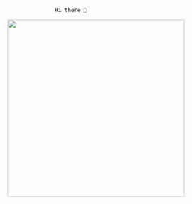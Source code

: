                   Hi there 👋 

<img style="width: 400px;" src="https://i.giphy.com/media/26xBzu2ogAunL19hS/giphy.webp" />

